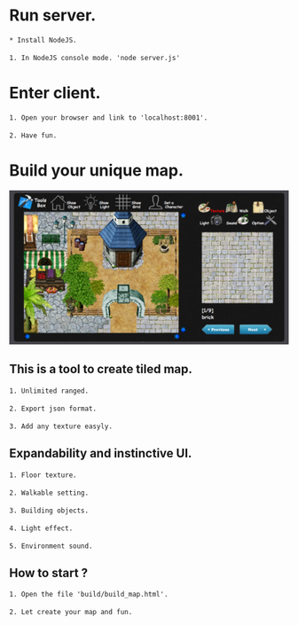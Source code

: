# Run server.

	* Install NodeJS.

	1. In NodeJS console mode. 'node server.js'


# Enter client.

	1. Open your browser and link to 'localhost:8001'.

	2. Have fun.


# Build your unique map.

![01](/readme/01.png)

## This is a tool to create tiled map.

	1. Unlimited ranged.

	2. Export json format.

	3. Add any texture easyly.

## Expandability and instinctive UI.

	1. Floor texture.

	2. Walkable setting.

	3. Building objects.

	4. Light effect.

	5. Environment sound.

## How to start ?

	1. Open the file 'build/build_map.html'.

	2. Let create your map and fun.
